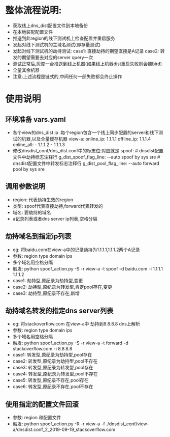 
# 整体流程说明:
- 获取线上dns_dist配置文件到本地备份
- 在本地装配配置文件
- 推送到此region的线下测试机上检查配置并重启服务
- 发起对线下测试机的主域名测试(即存量测试)
- 发起对线下测试机的劫持测试: case1: 直接劫持的期望直接是A记录 case2: 转发的期望需要去对应的server query一次
- 测试正常后,灰度一台推送到线上机器(如果线上机器dist重启失败则会摘bird)
- 全量其余机器
- 注意:上述流程是链式的,中间任何一部失败都会终止操作


# 使用说明
## 环境准备 vars.yaml
- 各个view的dns_dist ip :每个region包含一个线上同步配置的server和线下测试的机器,以及全量缓存机器
  view-a:
    online_ip: 1.1.1.1
    offline_ip: 1.1.1.4
    online_all:
      - 1.1.1.2
      - 1.1.1.3
- 修改dnsdist_conf/dns_dist.conf中的标志位:对应就是
  spoof:
      # dnsdist配置文件中劫持标志注释行
      g_dist_spoof_flag_line: --auto spoof by sys sre
      # dnsdist配置文件中转发标志注释行
      g_dist_pool_flag_line: --auto forward pool by sys sre  

## 调用参数说明
- region: 代表劫持生效的region
- 类型: spoof代表直接劫持,forward代表转发的
- 域名: 要劫持的域名
- a记录列表或者dns server ip列表,空格分隔

## 劫持域名到指定ip列表 
- eg: 将baidu.com在view-a中的记录劫持为1.1.1.1,1.1.1.2两个A记录
- 参数: region type domain ips 
- 多个域名用空格分隔
- 触发: python spoof_action.py  -S -r view-a -t spoof  -d baidu.com -i  1.1.1.1 1.1.1.2
- case1: 劫持型,原纪录为劫持型,变更
- case2: 劫持型,原纪录为转发型,肯定pool存在,变更
- case3: 劫持型,原纪录不存在,新增


## 劫持域名转发的指定dns server列表
- eg: 将stackoverflow.com 在view-a中 劫持到8.8.8.8 dns上解析
- 参数: region type domain ips 
- 多个域名用空格分隔
- 触发: python spoof_action.py  -S -r view-a -t forward  -d  stackoverflow.com -i  8.8.8.8
- case1: 转发型,原纪录为劫持型,pool存在
- case2: 转发型,原纪录为劫持型,pool不存在
- case3: 转发型,原纪录为转发型,pool存在
- case4: 转发型,原纪录为转发型,pool不存在
- case5: 转发型,原纪录不存在,pool存在
- case6: 转发型,原纪录不存在,pool不存在

## 使用指定的配置文件回滚
- 参数: region 和配置文件
- 触发: python spoof_action.py  -R -r view-a -f ./dnsdist_conf/view-a/dnsdist.conf_2_2019-09-19_stackoverflow.com





